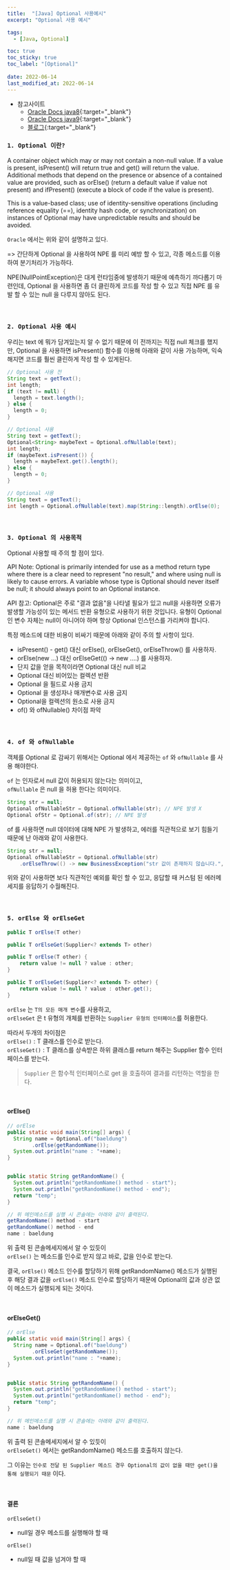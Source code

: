 ```yaml
---
title:  "[Java] Optional 사용예시"
excerpt: "Optional 사용 예시"

tags:
  - [Java, Optional]

toc: true
toc_sticky: true
toc_label: "[Optional]"
 
date: 2022-06-14
last_modified_at: 2022-06-14
---
```



- 참고사이트
  - [Oracle Docs java8](https://docs.oracle.com/javase/8/docs/api/java/util/Optional.html){:target="_blank"}
  - [Oracle Docs java9](https://docs.oracle.com/javase/9/docs/api/java/util/Optional.html){:target="_blank"}
  - [블로그](https://kdhyo98.tistory.com/40){:target="_blank"}


### ``1. Optional 이란? ``

A container object which may or may not contain a non-null value. If a value is present, isPresent() will return true and get() will return the value.
Additional methods that depend on the presence or absence of a contained value are provided, such as orElse() (return a default value if value not present) and ifPresent() (execute a block of code if the value is present).

This is a value-based class; use of identity-sensitive operations (including reference equality (==), identity hash code, or synchronization) on instances of Optional may have unpredictable results and should be avoided.

`Oracle` 에서는 위와 같이 설명하고 있다.


=> 간단하게 Optional 을 사용하여 NPE 를 미리 예방 할 수 있고, 각종 메소드를 이용하여 분기처리가 가능하다.

NPE(NullPointException)은 대게 런타임중에 발생하기 때문에 예측하기 까다롭기 마련인데, Optional 을 사용하면 좀 더 클린하게 코드를 작성 할 수 있고 직접 NPE 를 유발 할 수 있는 null 을 다루지 않아도 된다.

<br>

### ``2. Optional 사용 예시 ``

우리는 text 에 뭐가 담겨있는지 알 수 없기 때문에 이 전까지는 직접 null 체크를 했지만,
Optional 을 사용하면 isPresent() 함수를 이용해 아래와 같이 사용 가능하며, 익숙해지면 코드를 훨씬 클린하게 작성 할 수 있게된다.

```java
// Optional 사용 전
String text = getText();
int length;
if (text != null) {
  length = text.length();
} else {
  length = 0;
}
```

```java
// Optional 사용 
String text = getText();
Optional<String> maybeText = Optional.ofNullable(text);
int length;
if (maybeText.isPresent()) {
  length = maybeText.get().length();
} else {
  length = 0;
}
```

```java
// Optional 사용 
String text = getText();
int length = Optional.ofNullable(text).map(String::length).orElse(0);
```

<br>

### ``3. Optional 의 사용목적 ``

Optional 사용할 때 주의 할 점이 있다.
<br>

API Note:
Optional is primarily intended for use as a method return type where there is a clear need to represent "no result," and where using null is likely to cause errors. A variable whose type is Optional should never itself be null; it should always point to an Optional instance.


API 참고:
Optional은 주로 "결과 없음"을 나타낼 필요가 있고 null을 사용하면 오류가 발생할 가능성이 있는 메서드 반환 유형으로 사용하기 위한 것입니다. 유형이 Optional인 변수 자체는 null이 아니어야 하며 항상 Optional 인스턴스를 가리켜야 합니다.


특정 메소드에 대한 비용이 비싸기 때문에 아래와 같이 주의 할 사항이 있다.

- isPresent() - get() 대신 orElse(), orElseGet(), orElseThrow() 를 사용하자.
- orElse(new ...) 대신 orElseGet(() -> new ....) 를 사용하자.
- 단지 값을 얻을 목적이라면 Optional 대신 null 비교
- Optional 대신 비어있는 컬렉션 반환
- Optional 을 필드로 사용 금지
- Optional 을 생성자나 매개변수로 사용 금지
- Optional을 컬렉션의 원소로 사용 금지
- of() 와 ofNullable() 차이점 파악

<br>

### ``4. of 와 ofNullable ``

객체를 Optional 로 감싸기 위해서는 Optional 에서 제공하는 `of` 와 `ofNullable` 를 사용 해야한다.

`of` 는 인자로서 null 값이 허용되지 않는다는 의미이고, <br>
`ofNullable` 은 null 을 허용 한다는 의미이다.

```java
String str = null;
Optional ofNullableStr = Optional.ofNullable(str); // NPE 발생 X
Optional ofStr = Optional.of(str); // NPE 발생
```

of 를 사용하면 null 데이터에 대해 NPE 가 발생하고, 에러를 직관적으로 보기 힘들기 때문에 난 아래와 같이 사용한다.

```java
String str = null;
Optional ofNullableStr = Optional.ofNullable(str)
    .orElseThrow(() -> new BusinessException("str 값이 존재하지 않습니다.", ErrorCode.UNAUTHORIZED))
```

위와 같이 사용하면 보다 직관적인 예외를 확인 할 수 있고, 응답할 때 커스텀 된 에러메세지를 응답하기 수월해진다.

<br>

### ``5. orElse 와 orElseGet ``

```java
public T orElse(T other)

public T orElseGet(Supplier<? extends T> other)
```

```java
public T orElse(T other) {
    return value != null ? value : other;
}

public T orElseGet(Supplier<? extends T> other) {
    return value != null ? value : other.get();
}
```

`orElse` 는 `T의 모든 매개 변수`를 사용하고, <br>
`orElseGet` 은 t 유형의 개체를 반환하는 `Supplier 유형의 인터페이스`를 허용한다.

따라서 두개의 차이점은 <br>
`orElse()` : T 클래스를 인수로 받는다.<br>
`orElseGet()` : T 클래스를 상속받은 하위 클래스를 return 해주는 Supplier 함수 인터페이스를 받는다.

> `Supplier` 은 함수적 인터페이스로 get 을 호출하여 결과를 리턴하는 역할을 한다.

<br>

#### orElse()

```java
// orElse 
public static void main(String[] args) {
  String name = Optional.of("baeldung")
        .orElse(getRandomName());
  System.out.println("name : "+name);
}


public static String getRandomName() {
  System.out.println("getRandomName() method - start");	    		    
  System.out.println("getRandomName() method - end");
  return "temp";
}

// 위 메인메소드를 실행 시 콘솔에는 아래와 같이 출력된다.
getRandomName() method - start
getRandomName() method - end
name : baeldung
```

위 출력 된 콘솔메세지에서 알 수 있듯이<br>
`orElse()` 는 메소드를 인수로 받지 않고 바로, 값을 인수로 받는다. 

결국, `orElse()` 메소드 인수를 할당하기 위해 getRandomName() 메소드가 실행된 후 해당 결과 값을 `orElse()` 메소드 인수로 할당하기 때문에 Optional의 값과 상관 없이 메소드가 실행되게 되는 것이다.

<br>

#### orElseGet()

```java
// orElse 
public static void main(String[] args) {
  String name = Optional.of("baeldung")
        .orElseGet(getRandomName());
  System.out.println("name : "+name);
}


public static String getRandomName() {
  System.out.println("getRandomName() method - start");	    		    
  System.out.println("getRandomName() method - end");
  return "temp";
}

// 위 메인메소드를 실행 시 콘솔에는 아래와 같이 출력된다.
name : baeldung
```

위 출력 된 콘솔메세지에서 알 수 있듯이<br>
`orElseGet()` 에서는 getRandomName() 메소드를 호출하지 않는다.

그 이유는 `인수로 전달 된 Supplier 메소드 경우 Optional의 값이 없을 때만 get()을 통해 실행되기 때문` 이다.

<br>

#### 결론

`orElseGet()`
- null일 경우 메소드를 실행해야 할 때 

`orElse()`
- null일 때 값을 넘겨야 할 때